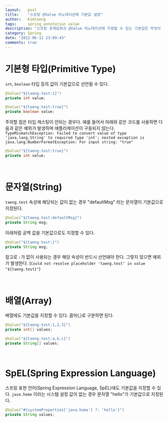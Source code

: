```yaml
---
layout:   post
title:    "스프링 @Value 어노테이션에 기본값 설정"
author:   Kimtaeng
tags:     spring annotation value
description: "스프링 프레임워크 @Value 어노테이션에 지정할 수 있는 기본값은 무엇이 있으며 어떻게 설정할 수 있을까?"
category: Spring
date: "2022-06-11 23:09:43"
comments: true
---
```


# 기본형 타입(Primitive Type)
`int`, `boolean` 타입 등의 값이 기본값으로 선언될 수 있다.

```java
@Value("${taeng.test:1}")
private int value;

@Value("${taeng.test:true}")
private boolean value;
```

주의할 점은 타입 캐스팅이 안되는 경우다. 예를 들어서 아래와 같은 코드를 사용하면 다음과 같은 예외가 발생하며 애플리케이션이 구동되지 않는다.
`TypeMismatchException: Failed to convert value of type 'java.lang.String' to required type 'int'; nested exception is java.lang.NumberFormatException: For input string: "true"`


```java
@Value("${taeng.test:true}")
private int value;
```

<br>

# 문자열(String)
`taeng.test` 속성에 해당되는 값이 없는 경우 "defaultMsg" 라는 문자열이 기본값으로 지정된다. 

```java
@Value("${taeng.test:defaultMsg}")
private String msg;
```

아래처럼 공백 값을 기본값으로도 지정할 수 있다.

```java
@Value("${taeng.test:}")
private String msg;
```

참고로 `:`가 없이 사용되는 경우 해당 속성이 반드시 선언돼야 한다. 그렇지 않으면 예외가 발생한다.
(`Could not resolve placeholder 'taeng.test' in value "${taeng.test}"`)

<br>

# 배열(Array)
배열에도 기본값을 지정할 수 있다. 콤마(,)로 구분하면 된다.

```java
@Value("${taeng.test:1,2,3}")
private int[] values;

@Value("${taeng.test:a,b,c}")
private String[] values;
```

<br>

# SpEL(Spring Expression Language)
스프링 표현 언어(Spring Expression Language, SpEL)에도 기본값을 지정할 수 있다.
`java.home` 이라는 시스템 설정 값이 없는 경우 문자열 "hello"가 기본값으로 지정된다.

```java
@Value("#{systemProperties['java.home'] ?: 'hello'}")
private String values;
```
